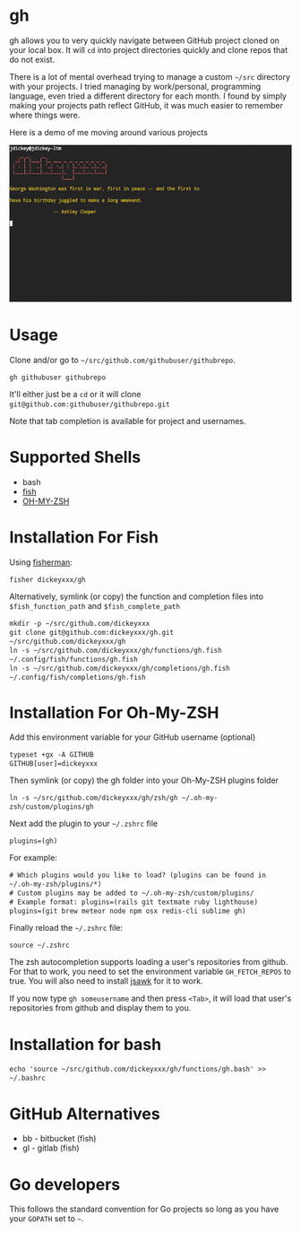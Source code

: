 gh
==

gh allows you to very quickly navigate between GitHub project cloned on your
local box. It will `cd` into project directories quickly and clone repos that do
not exist.

There is a lot of mental overhead trying to manage a custom `~/src` directory with your projects. I tried managing by work/personal, programming language, even tried a different directory for each month. I found by simply making your projects path reflect GitHub, it was much easier to remember where things were.

Here is a demo of me moving around various projects

![demo](demo.gif)

Usage
=====

Clone and/or go to `~/src/github.com/githubuser/githubrepo`.

```
gh githubuser githubrepo
```

It'll either just be a `cd` or it will clone `git@github.com:githubuser/githubrepo.git`

Note that tab completion is available for project and usernames.

Supported Shells
================

* bash
* [fish](http://fishshell.com/)
* [OH-MY-ZSH](http://ohmyz.sh/)

Installation For Fish
=====================

Using [fisherman](https://github.com/fisherman/fisherman):

```
fisher dickeyxxx/gh
```

Alternatively, symlink (or copy) the function and completion files into `$fish_function_path` and `$fish_complete_path`

    mkdir -p ~/src/github.com/dickeyxxx
    git clone git@github.com:dickeyxxx/gh.git ~/src/github.com/dickeyxxx/gh
    ln -s ~/src/github.com/dickeyxxx/gh/functions/gh.fish ~/.config/fish/functions/gh.fish
    ln -s ~/src/github.com/dickeyxxx/gh/completions/gh.fish ~/.config/fish/completions/gh.fish

Installation For Oh-My-ZSH
==========================

Add this environment variable for your GitHub username (optional)

    typeset +gx -A GITHUB
    GITHUB[user]=dickeyxxx

Then symlink (or copy) the gh folder into your Oh-My-ZSH plugins folder

    ln -s ~/src/github.com/dickeyxxx/gh/zsh/gh ~/.oh-my-zsh/custom/plugins/gh

Next add the plugin to your `~/.zshrc` file

    plugins=(gh)

For example:

```
# Which plugins would you like to load? (plugins can be found in ~/.oh-my-zsh/plugins/*)
# Custom plugins may be added to ~/.oh-my-zsh/custom/plugins/
# Example format: plugins=(rails git textmate ruby lighthouse)
plugins=(git brew meteor node npm osx redis-cli sublime gh)

```

Finally reload the `~/.zshrc` file:

    source ~/.zshrc

The zsh autocompletion supports loading a user's repositories from github. For that to work, you need to set the environment variable `GH_FETCH_REPOS` to true. You will also need to install [jsawk](https://github.com/micha/jsawk) for it to work.

If you now type `gh someusername` and then press `<Tab>`, it will load that user's repositories from github and display them to you.

Installation for bash
=====================

```
echo 'source ~/src/github.com/dickeyxxx/gh/functions/gh.bash' >> ~/.bashrc
```

GitHub Alternatives
===================

* bb - bitbucket (fish)
* gl - gitlab (fish)

Go developers
=============

This follows the standard convention for Go projects so long as you have your `GOPATH` set to `~`.
